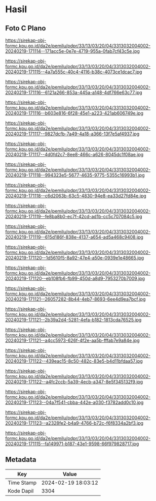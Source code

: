 # Hasil

## Foto C Plano

https://sirekap-obj-formc.kpu.go.id/da2e/pemilu/pdpr/33/13/03/20/04/3313032004002-20240219-171114--171acc5e-0e7e-4719-955a-0fab7cf43c5e.jpg

https://sirekap-obj-formc.kpu.go.id/da2e/pemilu/pdpr/33/13/03/20/04/3313032004002-20240219-171115--4a7a555c-40c4-4116-b38c-4073ce1dcac7.jpg

https://sirekap-obj-formc.kpu.go.id/da2e/pemilu/pdpr/33/13/03/20/04/3313032004002-20240219-171116--6121a266-853a-445a-a148-4df766e63c77.jpg

https://sirekap-obj-formc.kpu.go.id/da2e/pemilu/pdpr/33/13/03/20/04/3313032004002-20240219-171116--b603e816-6f28-45e1-a223-421ab606749e.jpg

https://sirekap-obj-formc.kpu.go.id/da2e/pemilu/pdpr/33/13/03/20/04/3313032004002-20240219-171117--9827dcfb-7a49-4a18-a366-13f7e5af4937.jpg

https://sirekap-obj-formc.kpu.go.id/da2e/pemilu/pdpr/33/13/03/20/04/3313032004002-20240219-171117--4d0fd2c7-8ee8-466c-a626-8045dc1f08ae.jpg

https://sirekap-obj-formc.kpu.go.id/da2e/pemilu/pdpr/33/13/03/20/04/3313032004002-20240219-171118--994323e5-5677-4635-9775-5355c16993b1.jpg

https://sirekap-obj-formc.kpu.go.id/da2e/pemilu/pdpr/33/13/03/20/04/3313032004002-20240219-171118--c6d2063b-63c5-4830-94e8-ea33d27fd84e.jpg

https://sirekap-obj-formc.kpu.go.id/da2e/pemilu/pdpr/33/13/03/20/04/3313032004002-20240219-171119--fe8ba8b0-ec7f-42cd-ad1b-cc5c707084c5.jpg

https://sirekap-obj-formc.kpu.go.id/da2e/pemilu/pdpr/33/13/03/20/04/3313032004002-20240219-171119--615d186f-838e-4137-a654-ad5a468c9408.jpg

https://sirekap-obj-formc.kpu.go.id/da2e/pemilu/pdpr/33/13/03/20/04/3313032004002-20240219-171120--1d5610f5-8a92-47e4-a50e-0939e1e48665.jpg

https://sirekap-obj-formc.kpu.go.id/da2e/pemilu/pdpr/33/13/03/20/04/3313032004002-20240219-171120--eb108fb6-fb99-450d-a8d9-7953270b7009.jpg

https://sirekap-obj-formc.kpu.go.id/da2e/pemilu/pdpr/33/13/03/20/04/3313032004002-20240219-171121--26057282-8b44-4eb7-8693-6ee4d9ea7bcf.jpg

https://sirekap-obj-formc.kpu.go.id/da2e/pemilu/pdpr/33/13/03/20/04/3313032004002-20240219-171121--2b39a2d4-5281-4efa-b182-1813cda76525.jpg

https://sirekap-obj-formc.kpu.go.id/da2e/pemilu/pdpr/33/13/03/20/04/3313032004002-20240219-171121--a4cc5973-626f-4f2e-aa5b-fffab7e9a84e.jpg

https://sirekap-obj-formc.kpu.go.id/da2e/pemilu/pdpr/33/13/03/20/04/3313032004002-20240219-171122--439eac15-8c50-482c-83e5-b4d11bfdaa57.jpg

https://sirekap-obj-formc.kpu.go.id/da2e/pemilu/pdpr/33/13/03/20/04/3313032004002-20240219-171122--a4fc2ccb-5a39-4ecb-a347-8e5f345132f9.jpg

https://sirekap-obj-formc.kpu.go.id/da2e/pemilu/pdpr/33/13/03/20/04/3313032004002-20240219-171123--04a7f541-cbba-442e-a030-f3782add0c10.jpg

https://sirekap-obj-formc.kpu.go.id/da2e/pemilu/pdpr/33/13/03/20/04/3313032004002-20240219-171123--a2328fe2-b4a9-4766-b72c-f6f8334a2bf3.jpg

https://sirekap-obj-formc.kpu.go.id/da2e/pemilu/pdpr/33/13/03/20/04/3313032004002-20240219-171115--fa149971-b187-43e1-9598-66f979828717.jpg


## Metadata

| Key        | Value               |
| ---------- | ------------------- |
| Time Stamp | 2024-02-19 18:03:12 |
| Kode Dapil | 3304                |




